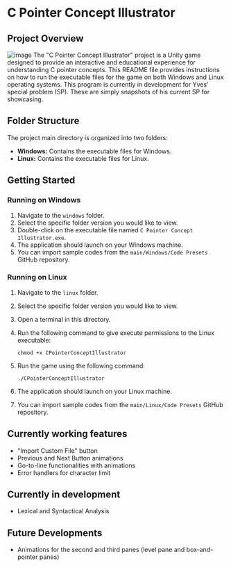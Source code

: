 # C Pointer Concept Illustrator



## Project Overview

![image](https://github.com/Yves242/Unity-Sample-Dumps/assets/70612985/7b0fff68-7db4-417b-a5d8-fabfdcfd0876)
The "C Pointer Concept Illustrator" project is a Unity game designed to provide an interactive and educational experience for understanding C pointer concepts. This README file provides instructions on how to run the executable files for the game on both Windows and Linux operating systems. This program is currently in development for Yves' special problem (SP). These are simply snapshots of his current SP for showcasing.



## Folder Structure

The project main directory is organized into two folders:

- **Windows:** Contains the executable files for Windows.
- **Linux:** Contains the executable files for Linux.



## Getting Started

### Running on Windows

1. Navigate to the `windows` folder. 
2. Select the specific folder version you would like to view.
3. Double-click on the executable file named `C Pointer Concept Illustrator.exe`.
4. The application should launch on your Windows machine.
5. You can import sample codes from the `main/Windows/Code Presets` GitHub repository.

### Running on Linux

1. Navigate to the `linux` folder.

2. Select the specific folder version you would like to view.

3. Open a terminal in this directory.

4. Run the following command to give execute permissions to the Linux executable:

   ```
   chmod +x CPointerConceptIllustrator
   ```

5. Run the game using the following command:

   ```
   ./CPointerConceptIllustrator
   ```

6. The application should launch on your Linux machine.

7. You can import sample codes from the `main/Linux/Code Presets` GitHub repository.



## Currently working features

- "Import Custom File" button
- Previous and Next Button animations
- Go-to-line functionalities with animations
- Error handlers for character limit



## Currently in development

- Lexical and Syntactical Analysis



## Future Developments

- Animations for the second and third panes (level pane and box-and-pointer panes)



